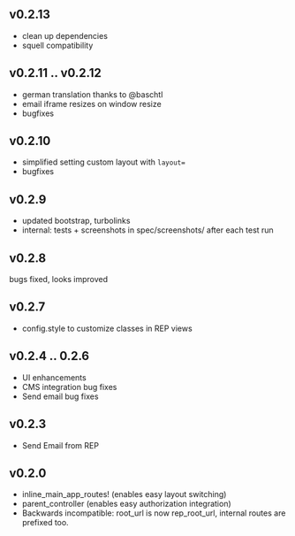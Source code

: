 ## v0.2.13

* clean up dependencies
* squell compatibility

## v0.2.11 .. v0.2.12

* german translation thanks to @baschtl
* email iframe resizes on window resize
* bugfixes

## v0.2.10

* simplified setting custom layout with `layout=`
* bugfixes

## v0.2.9

* updated bootstrap, turbolinks
* internal: tests + screenshots in spec/screenshots/ after each test run

## v0.2.8

bugs fixed, looks improved

## v0.2.7

* config.style to customize classes in REP views

## v0.2.4 .. 0.2.6

* UI enhancements
* CMS integration bug fixes
* Send email bug fixes

## v0.2.3

* Send Email from REP

## v0.2.0

* inline_main_app_routes! (enables easy layout switching)
* parent_controller (enables easy authorization integration)
* Backwards incompatible: root_url is now rep_root_url, internal routes are prefixed too.
